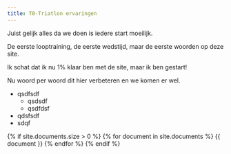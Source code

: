 ```yaml
---
title: T0-Triatlon ervaringen
---
```

Juist gelijk alles da we doen is iedere start moeilijk.

De eerste looptraining, de eerste wedstijd, maar de eerste woorden op deze site.

Ik schat dat ik nu 1% klaar ben met de site, maar ik ben gestart!

Nu woord per woord dit hier verbeteren en we komen er wel.

* qsdfsdf
  * qsdsdf
  * qsdfdsf
* qdsfsdf
* sdqf

{% if site.documents.size > 0  %}
{% for document in site.documents %}
  {{ document }}
{% endfor %}
{% endif %}
